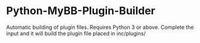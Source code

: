 # Python-MyBB-Plugin-Builder
Automatic building of plugin files. Requires Python 3 or above. Complete the input and it will build the plugin file placed in inc/plugins/

